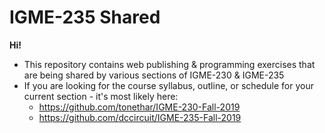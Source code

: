 # IGME-235 Shared

**Hi!**

- This repository contains web publishing & programming exercises that are being shared by various sections of IGME-230 & IGME-235
- If you are looking for the course syllabus, outline, or schedule for your current section - it's most likely here:
  - https://github.com/tonethar/IGME-230-Fall-2019
  - https://github.com/dccircuit/IGME-235-Fall-2019
